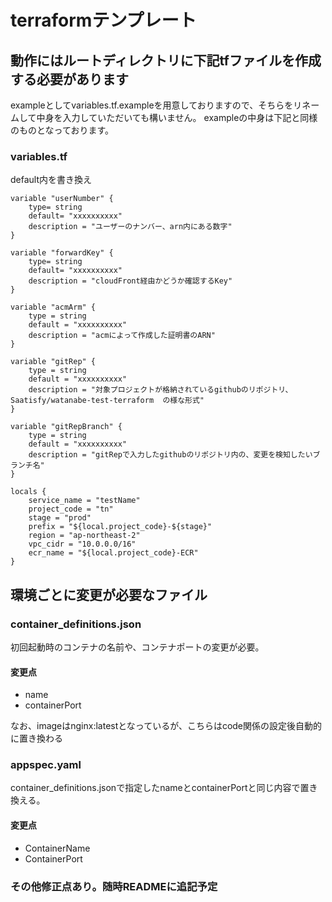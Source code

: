 # terraformテンプレート

## 動作にはルートディレクトリに下記tfファイルを作成する必要があります
exampleとしてvariables.tf.exampleを用意しておりますので、そちらをリネームして中身を入力していただいても構いません。
exampleの中身は下記と同様のものとなっております。

### variables.tf
default内を書き換え

```
variable "userNumber" {
    type= string
    default= "xxxxxxxxxx"
    description = "ユーザーのナンバー、arn内にある数字"
}

variable "forwardKey" {
    type= string
    default= "xxxxxxxxxx"
    description = "cloudFront経由かどうか確認するKey"   
}

variable "acmArm" {
    type = string
    default = "xxxxxxxxxx"
    description = "acmによって作成した証明書のARN"
}

variable "gitRep" {
    type = string
    default = "xxxxxxxxxx"
    description = "対象プロジェクトが格納されているgithubのリポジトリ、Saatisfy/watanabe-test-terraform  の様な形式"
}

variable "gitRepBranch" {
    type = string
    default = "xxxxxxxxxx"
    description = "gitRepで入力したgithubのリポジトリ内の、変更を検知したいブランチ名"
}

locals {
    service_name = "testName"
    project_code = "tn"
    stage = "prod"
    prefix = "${local.project_code}-${stage}"
    region = "ap-northeast-2"
    vpc_cidr = "10.0.0.0/16"
    ecr_name = "${local.project_code}-ECR"
}

```

## 環境ごとに変更が必要なファイル

### container_definitions.json
初回起動時のコンテナの名前や、コンテナポートの変更が必要。
#### 変更点
- name
- containerPort

なお、imageはnginx:latestとなっているが、こちらはcode関係の設定後自動的に置き換わる

### appspec.yaml
container_definitions.jsonで指定したnameとcontainerPortと同じ内容で置き換える。
#### 変更点
- ContainerName
- ContainerPort

### その他修正点あり。随時READMEに追記予定